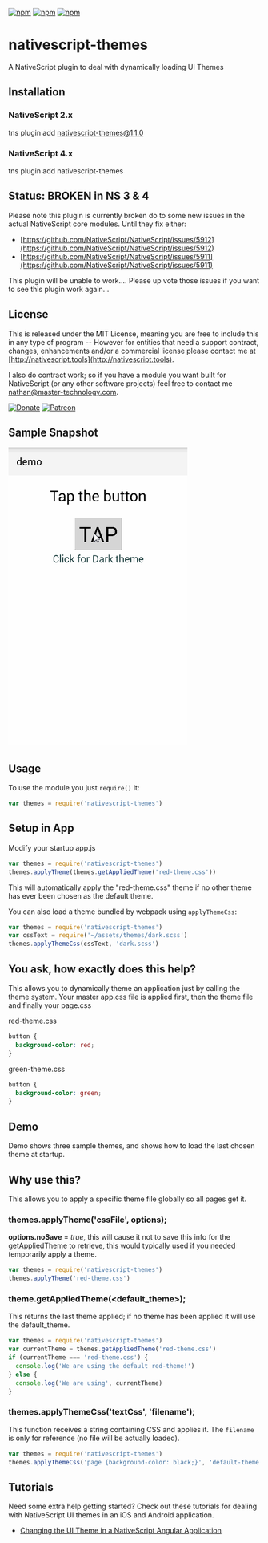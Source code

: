 [![npm](https://img.shields.io/npm/v/nativescript-themes.svg)](https://www.npmjs.com/package/nativescript-themes) [![npm](https://img.shields.io/npm/l/nativescript-themes.svg)](https://www.npmjs.com/package/nativescript-themes) [![npm](https://img.shields.io/npm/dt/nativescript-themes.svg?label=npm%20d%2fls)](https://www.npmjs.com/package/nativescript-themes)

# nativescript-themes

A NativeScript plugin to deal with dynamically loading UI Themes

## Installation

### NativeScript 2.x

tns plugin add nativescript-themes@1.1.0

### NativeScript 4.x

tns plugin add nativescript-themes

## Status: BROKEN in NS 3 & 4

Please note this plugin is currently broken do to some new issues in the actual NativeScript core modules. Until they fix either:

- [https://github.com/NativeScript/NativeScript/issues/5912](https://github.com/NativeScript/NativeScript/issues/5912)
- [https://github.com/NativeScript/NativeScript/issues/5911](https://github.com/NativeScript/NativeScript/issues/5911)

This plugin will be unable to work.... Please up vote those issues if you want to see this plugin work again...

## License

This is released under the MIT License, meaning you are free to include this in any type of program -- However for entities that need a support contract, changes, enhancements and/or a commercial license please contact me at [http://nativescript.tools](http://nativescript.tools).

I also do contract work; so if you have a module you want built for NativeScript (or any other software projects) feel free to contact me [nathan@master-technology.com](mailto://nathan@master-technology.com).

[![Donate](https://img.shields.io/badge/Donate-PayPal-brightgreen.svg?style=plastic)](https://www.paypal.com/cgi-bin/webscr?cmd=_donations&business=HN8DDMWVGBNQL&lc=US&item_name=Nathanael%20Anderson&item_number=nativescript%2dthemes&no_note=1&no_shipping=1&currency_code=USD&bn=PP%2dDonationsBF%3ax%3aNonHosted) [![Patreon](https://img.shields.io/badge/Pledge-Patreon-brightgreen.svg?style=plastic)](https://www.patreon.com/NathanaelA)

## Sample Snapshot

![Sample1](docs/themes.gif)

## Usage

To use the module you just `require()` it:

```js
var themes = require('nativescript-themes')
```

## Setup in App

Modify your startup app.js

```js
var themes = require('nativescript-themes')
themes.applyTheme(themes.getAppliedTheme('red-theme.css'))
```

This will automatically apply the "red-theme.css" theme if no other theme has ever been chosen as the default theme.

You can also load a theme bundled by webpack using `applyThemeCss`:

```js
var themes = require('nativescript-themes')
var cssText = require('~/assets/themes/dark.scss')
themes.applyThemeCss(cssText, 'dark.scss')
```

## You ask, how exactly does this help?

This allows you to dynamically theme an application just by calling the theme system. Your master app.css file is applied first, then the theme file and finally your page.css

red-theme.css

```css
button {
  background-color: red;
}
```

green-theme.css

```css
button {
  background-color: green;
}
```

## Demo

Demo shows three sample themes, and shows how to load the last chosen theme at startup.

## Why use this?

This allows you to apply a specific theme file globally so all pages get it.

### themes.applyTheme('cssFile', options);

**options.noSave** = _true_, this will cause it not to save this info for the getAppliedTheme to retrieve, this would typically used if you needed temporarily apply a theme.

```js
var themes = require('nativescript-themes')
themes.applyTheme('red-theme.css')
```

### theme.getAppliedTheme(<default_theme>);

This returns the last theme applied; if no theme has been applied it will use the default_theme.

```js
var themes = require('nativescript-themes')
var currentTheme = themes.getAppliedTheme('red-theme.css')
if (currentTheme === 'red-theme.css') {
  console.log('We are using the default red-theme!')
} else {
  console.log('We are using', currentTheme)
}
```

### themes.applyThemeCss('textCss', 'filename');

This function receives a string containing CSS and applies it. The `filename` is only for reference (no file will be actually loaded).

```js
var themes = require('nativescript-themes')
themes.applyThemeCss('page {background-color: black;}', 'default-theme.css')
```

## Tutorials

Need some extra help getting started? Check out these tutorials for dealing with NativeScript UI themes in an iOS and Android application.

- [Changing the UI Theme in a NativeScript Angular Application](https://www.thepolyglotdeveloper.com/2016/11/changing-a-nativescript-css-skin-at-runtime/)
